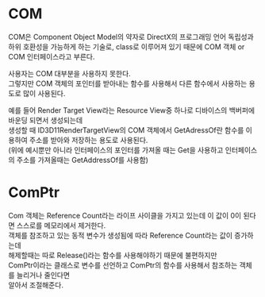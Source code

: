 COM
=============
COM은 Component Object Model의 약자로 DirectX의 프로그래밍 언어 독립성과  
하위 호환성을 가능하게 하는 기술로, class로 이루어져 있기 때문에 COM 객체 or COM 인터페이스라고 부른다.  
  
사용자는 COM 대부분을 사용하지 못한다.  
그렇지만 COM 객체의 포인터를 받아내는 함수를 사용해서 다른 함수에서 사용하는 용도로 많이 사용된다.  

예를 들어 Render Target View라는 Resource View중 하나로 디바이스의 백버퍼에 바운딩 되면서 생성되는데  
생성할 때 ID3D11RenderTargetView의 COM 객체에서 GetAdressOf란 함수를 이용하여 주소를 받아와 저장하는 용도로 사용된다.  
(위에 예시뿐만 아니라 인터페이스의 포인터를 가져올 때는 Get을 사용하고 인터페이스의 주소를 가져올때는 GetAddressOf를 사용함)  

ComPtr
====================
Com 객체는 Reference Count라는 라이프 사이클을 가지고 있는데 이 값이 0이 된다면 스스로를 메모리에서 제거한다.  
객체를 참조하고 있는 동적 변수가 생성됨에 따라 Reference Count라는 값이 증가하는데  
해제할때는 따로 Release()라는 함수를 사용해야하기 때문에 불편하지만  
ComPtr이라는 클래스로 변수를 선언하고 ComPtr의 함수를 사용해서 참조하는 객체를 늘리거나 줄인다면  
알아서 조절해준다.  
